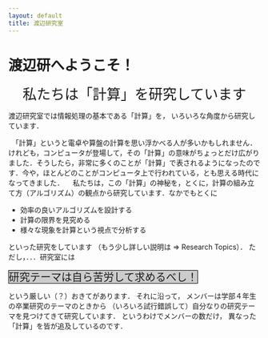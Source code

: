 ```yaml
---
layout: default
title: 渡辺研究室
---
```


# 渡辺研へようこそ！
<div style="font-size: 200%; text-align: center;">私たちは「計算」を研究しています</div>

渡辺研究室では情報処理の基本である「計算」を， いろいろな角度から研究しています．

　「計算」というと電卓や算盤の計算を思い浮かべる人が多いかもしれません．けれども，コンピュータが登場して，その「計算」の意味がちょっとだけ広がりました．そうしたら，非常に多くのことが「計算」で表されるようになったのです．今や，ほとんどのことがコンピュータ上で行われている，とも思える時代になってきました．
　私たちは，この「計算」の神秘を，とくに，計算の組み立て方（アルゴリズム）の観点から研究しています．なかでもとくに

* 効率の良いアルゴリズムを設計する
* 計算の限界を見究める
* 様々な現象を計算という視点で分析する

といった研究をしています （もう少し詳しい説明は ⇒ Research Topics）． ただし，．．．研究室には

<span style="font-size:150%; background-color: rgb(204, 204, 204); border: 1px solid black;">研究テーマは自ら苦労して求めるべし！</span>

という厳しい（？）おきてがあります． それに沿って， メンバーは学部４年生の卒業研究のテーマのときから （いろいろ試行錯誤して）自分なりの研究テーマを見つけてきて研究しています． というわけでメンバーの数だけ， 異なった「計算」を皆が追及しているのです．

